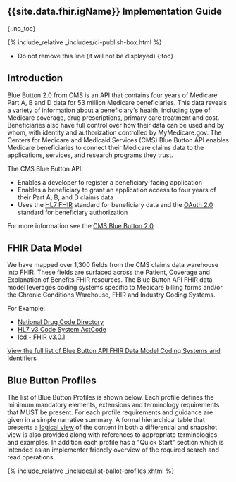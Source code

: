 ## {{site.data.fhir.igName}} Implementation Guide
{:.no_toc}

{% include_relative _includes/ci-publish-box.html %}


<!-- TOC  the css styling for this is \pages\assets\css\project.css under 'markdown-toc'-->

* Do not remove this line (it will not be displayed)
{:toc}


<!-- end TOC -->

## Introduction

Blue Button 2.0 from CMS is an API that contains four years of Medicare Part A, B and D data for 53 million Medicare beneficiaries.
This data reveals a variety of information about a beneficiary's health, including type of Medicare coverage, drug prescriptions, primary care treatment and cost. Beneficiaries also have full
control over how their data can be used and by whom, with identity and authorization controlled by MyMedicare.gov.
The Centers for Medicare and Medicaid Services (CMS) Blue Button API enables Medicare beneficiaries to connect their Medicare claims data to the applications, services, and research programs they
trust.

The CMS Blue Button API:

* Enables a developer to register a beneficiary-facing application
* Enables a beneficiary to grant an application access to four years of their Part A, B, and D claims data
* Uses the [HL7 FHIR] standard for beneficiary data and the [OAuth 2.0] standard for beneficiary authorization

For more information see the [CMS Blue Button 2.0]

## FHIR Data Model

We have mapped over 1,300 fields from the CMS claims data warehouse into FHIR. These fields are surfaced across the Patient, Coverage and Explanation of Benefits FHIR resources.
The Blue Button API FHIR data model leverages coding systems specific to Medicare billing forms and/or the Chronic Conditions Warehouse, FHIR and Industry Coding Systems.

For Example:

* [National Drug Code Directory]
* [HL7 v3 Code System ActCode]
* [Icd - FHIR v3.0.1]

[View the full list of Blue Button API FHIR Data Model Coding Systems and Identifiers]

## Blue Button Profiles

The list of Blue Button Profiles is shown below. Each profile defines the minimum mandatory elements, extensions and terminology requirements that MUST be present. For each profile requirements
and guidance are given in a simple narrative summary. A formal hierarchical table that presents a [logical view] of the content in both a differential and snapshot view is also provided along with
references to appropriate terminologies and examples. In addition each profile has a "Quick Start" section which is intended as an implementer friendly overview of the required search and read
operations.

{% include_relative _includes/list-ballot-profiles.xhtml %}

[HL7 FHIR]:https://www.hl7.org/fhir/
[OAuth 2.0]:https://oauth.net/2/
[CMS Blue Button 2.0]:https://bluebutton.cms.gov/
[National Drug Code Directory]:https://www.accessdata.fda.gov/scripts/cder/ndc/
[HL7 v3 Code System ActCode]:http://hl7.org/fhir/v3/ActCode/cs.html
[Icd - FHIR v3.0.1]:https://hl7.org/fhir/icd.html
[View the full list of Blue Button API FHIR Data Model Coding Systems and Identifiers]:https://github.com/CMSgov/bluebutton-data-server/blob/master/dev/data-model.md
[logical view]:http://hl7.org/fhir/formats.html#table
